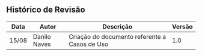 ## Histórico de Revisão

| Data       | Autor         | Descrição                         | Versão  |
|------------|---------------|-----------------------------------|---------|
| 15/08      |Danilo Naves   | Criação do documento referente a Casos de Uso| 1.0|


